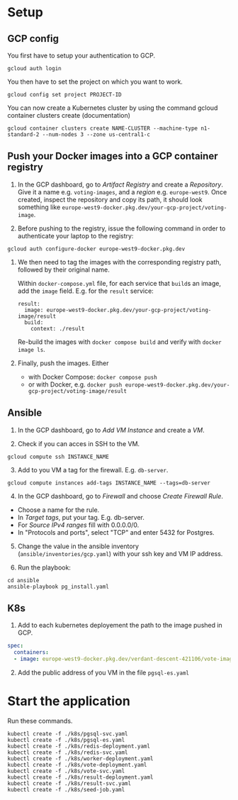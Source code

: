 # Setup

## GCP config

You first have to setup your authentication to GCP.

```shell
gcloud auth login
```

You then have to set the project on which you want to work.

```shell
gcloud config set project PROJECT-ID
```

You can now create a Kubernetes cluster by using the command gcloud container clusters create (documentation)

```shell
gcloud container clusters create NAME-CLUSTER --machine-type n1-standard-2 --num-nodes 3 --zone us-central1-c
```

## Push your Docker images into a GCP container registry

1. In the GCP dashboard, go to *Artifact Registry* and create a *Repository*.
Give it a name e.g. `voting-images`, and a *region* e.g. `europe-west9`.
Once created, inspect the repository and copy its path, it should look something like `europe-west9-docker.pkg.dev/your-gcp-project/voting-image`.

1. Before pushing to the registry, issue the following command in order to authenticate your laptop to the registry:

```shell
gcloud auth configure-docker europe-west9-docker.pkg.dev
```

1. We then need to tag the images with the corresponding registry path, followed by their original name.

    Within `docker-compose.yml` file, for each service that `build`s an image, add the `image` field. E.g. for the `result` service:
      ```
      result:
        image: europe-west9-docker.pkg.dev/your-gcp-project/voting-image/result
        build:
          context: ./result
      ```
      Re-build the images with `docker compose build` and verify with `docker image ls`.

 2. Finally, push the images. Either
    * with Docker Compose: `docker compose push`
    * or with Docker, e.g. `docker push europe-west9-docker.pkg.dev/your-gcp-project/voting-image/result`


## Ansible

1. In the GCP dashboard, go to *Add VM Instance* and create a *VM*.

2. Check if you can acces in SSH to the VM.

```shell
gcloud compute ssh INSTANCE_NAME
```

3. Add to you VM a tag for the firewall. E.g. `db-server`.

```shell
gcloud compute instances add-tags INSTANCE_NAME --tags=db-server
```

4. In the GCP dashboard, go to *Firewall* and choose *Create Firewall Rule*.

  * Choose a name for the rule.
  * In *Target tags*, put your tag. E.g. db-server.
  * For *Source IPv4 ranges* fill with 0.0.0.0/0.
  * In "Protocols and ports", select "TCP" and enter 5432 for Postgres.

5. Change the value in the ansible inventory (`ansible/inventories/gcp.yaml`) with your ssh key and VM IP address.

6. Run the playbook:

```shell
cd ansible
ansible-playbook pg_install.yaml
```

## K8s

1. Add to each kubernetes deployement the path to the image pushed in GCP.

```yaml
spec:
  containers:
  - image: europe-west9-docker.pkg.dev/verdant-descent-421106/vote-image/redis
```

2. Add the public address of you VM in the file `pgsql-es.yaml`

# Start the application

Run these commands.

```shell
kubectl create -f ./k8s/pgsql-svc.yaml
kubectl create -f ./k8s/pgsql-es.yaml
kubectl create -f ./k8s/redis-deployment.yaml
kubectl create -f ./k8s/redis-svc.yaml
kubectl create -f ./k8s/worker-deployment.yaml
kubectl create -f ./k8s/vote-deployment.yaml
kubectl create -f ./k8s/vote-svc.yaml
kubectl create -f ./k8s/result-deployment.yaml
kubectl create -f ./k8s/result-svc.yaml
kubectl create -f ./k8s/seed-job.yaml
```
